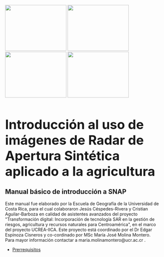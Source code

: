 <img src="https://github.com/Emmanuel461/Introducci-n-a-SNAP/blob/main/Im%C3%A1genes/ucrea.jpg" width="200" height="150">    <img src="https://github.com/Emmanuel461/Introducci-n-a-SNAP/blob/main/Im%C3%A1genes/eg.jpg" width="200" height="150">    <img src="https://github.com/Emmanuel461/Introducci-n-a-SNAP/blob/main/Im%C3%A1genes/ucr.jpg" width="200" height="150">    <img src="https://github.com/Emmanuel461/Introducci-n-a-SNAP/blob/main/Im%C3%A1genes/iica.png" width="200" height="150">


<h1 style="font-size:300%;">Introducción al uso de imágenes de Radar de Apertura Sintética aplicado a la agricultura</h1> 
<h2 ">Manual básico de introducción a SNAP</h2> 

<p>Este manual fue elaborado por la Escuela de Geografía de la Universidad de Costa Rica, para el cual colaboraron Jesús Céspedes-Rivera y Cristian Aguilar-Barboza en calidad de asistentes avanzados del proyecto "Transformación digital: Incorporación de tecnología SAR en la gestión de riesgos, agricultura y recursos naturales para Centroamérica", en el marco del proyecto UCREA-IICA.
Este proyecto está coordinado por el Dr Edgar Espinoza Cisneros y co-cordinado por MSc María José Molina Montero. Para mayor información contactar a maria.molinamontero@ucr.ac.cr .</p>

<ul>
<li><a href="#Sección1">Prerrequisitos</a></li>
<ul>
 
<h3 id="Sección1>Prerrequisitos</h3>
        <p>Para ejecutar esta rutina el usuario debe instalar previamente el software Sentinel Toolbox (SNAP), el cual es un software de procesamiento para el análisis y observación de la tierra, con herramientas enfocadas en extensibilidad de datos, portabilidad, procesamiento en marcos gráficos, entre otras herramientas (ESA, 2020).</p>
        <p>La descarga del software SNAP se puede realizar en la siguiente dirección electrónica</p> 
        <p> <a href="http://step.esa.int/main/download/snap-download/" target="_blank"> </a>
